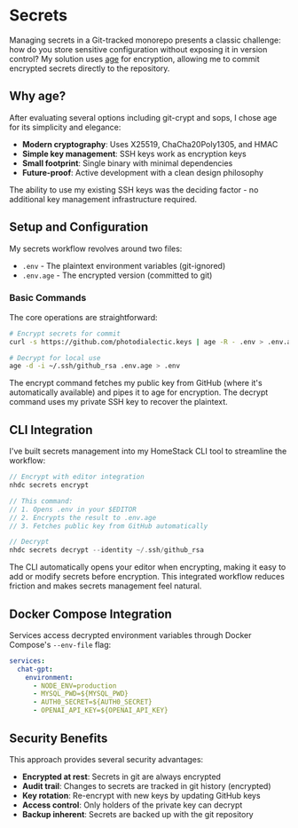# Secrets

Managing secrets in a Git-tracked monorepo presents a classic challenge: how do you store sensitive configuration without exposing it in version control? My solution uses [age](https://github.com/FiloSottile/age) for encryption, allowing me to commit encrypted secrets directly to the repository.

## Why age?

After evaluating several options including git-crypt and sops, I chose age for its simplicity and elegance:

- **Modern cryptography**: Uses X25519, ChaCha20Poly1305, and HMAC
- **Simple key management**: SSH keys work as encryption keys
- **Small footprint**: Single binary with minimal dependencies
- **Future-proof**: Active development with a clean design philosophy

The ability to use my existing SSH keys was the deciding factor - no additional key management infrastructure required.

## Setup and Configuration

My secrets workflow revolves around two files:

- `.env` - The plaintext environment variables (git-ignored)
- `.env.age` - The encrypted version (committed to git)

### Basic Commands

The core operations are straightforward:

```bash
# Encrypt secrets for commit
curl -s https://github.com/photodialectic.keys | age -R - .env > .env.age

# Decrypt for local use
age -d -i ~/.ssh/github_rsa .env.age > .env
```

The encrypt command fetches my public key from GitHub (where it's automatically available) and pipes it to age for encryption. The decrypt command uses my private SSH key to recover the plaintext.

## CLI Integration

I've built secrets management into my HomeStack CLI tool to streamline the workflow:

```go
// Encrypt with editor integration
nhdc secrets encrypt

// This command:
// 1. Opens .env in your $EDITOR
// 2. Encrypts the result to .env.age
// 3. Fetches public key from GitHub automatically

// Decrypt
nhdc secrets decrypt --identity ~/.ssh/github_rsa
```

The CLI automatically opens your editor when encrypting, making it easy to add or modify secrets before encryption. This integrated workflow reduces friction and makes secrets management feel natural.

## Docker Compose Integration

Services access decrypted environment variables through Docker Compose's `--env-file` flag:

```yaml
services:
  chat-gpt:
    environment:
      - NODE_ENV=production
      - MYSQL_PWD=${MYSQL_PWD}
      - AUTH0_SECRET=${AUTH0_SECRET}
      - OPENAI_API_KEY=${OPENAI_API_KEY}
```

## Security Benefits

This approach provides several security advantages:

- **Encrypted at rest**: Secrets in git are always encrypted
- **Audit trail**: Changes to secrets are tracked in git history (encrypted)
- **Key rotation**: Re-encrypt with new keys by updating GitHub keys
- **Access control**: Only holders of the private key can decrypt
- **Backup inherent**: Secrets are backed up with the git repository

